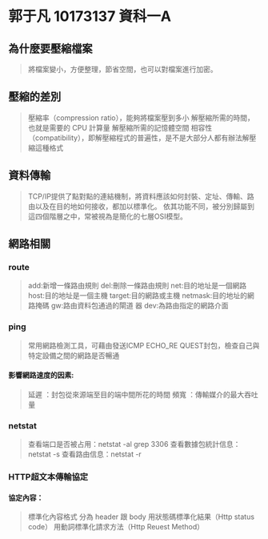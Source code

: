 # 郭于凡 10173137 資科一A 
## 為什麼要壓縮檔案
> 將檔案變小，方便整理，節省空間，也可以對檔案進行加密。
## 壓縮的差別
> 壓縮率（compression ratio），能夠將檔案壓到多小
> 解壓縮所需的時間，也就是需要的 CPU 計算量
> 解壓縮所需的記憶體空間
> 相容性（compatibility），即解壓縮程式的普遍性，是不是大部分人都有辦法解壓縮這種格式
## 資料傳輸
> TCP/IP提供了點對點的連結機制，將資料應該如何封裝、定址、傳輸、路由以及在目的地如何接收，都加以標準化。
> 依其功能不同，被分別歸屬到這四個階層之中，常被視為是簡化的七層OSI模型。
## 網路相關
### route
> add:新增一條路由規則
> del:刪除一條路由規則
> net:目的地址是一個網路
> host:目的地址是一個主機
> target:目的網路或主機
> netmask:目的地址的網路掩碼
> gw:路由資料包通過的閘道 器
> dev:為路由指定的網路介面
### ping
> 常用網路檢測工具，可藉由發送ICMP ECHO_RE QUEST封包，檢查自己與特定設備之間的網路是否暢通
#### 影響網路速度的因素:
> 延遲 ：封包從來源端至目的端中間所花的時間
> 頻寬 ：傳輸媒介的最大吞吐量
### netstat
> 查看端口是否被占用：netstat -al grep 3306 
> 查看數據包統計信息：netstat -s
> 查看路由信息：netstat -r
### HTTP超文本傳輸協定
#### 協定內容：
> 標準化內容格式
> 分為 header 跟 body
> 用狀態碼標準化結果（Http status code）
> 用動詞標準化請求方法（Http Reuest Method）
